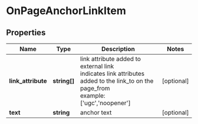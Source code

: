# OnPageAnchorLinkItem

## Properties

| Name | Type | Description | Notes |
|------------ | ------------- | ------------- | -------------|
**link_attribute** | **string[]** | link attribute added to external link<br>indicates link attributes added to the link_to on the page_from<br>example:<br>['ugc','noopener'] |[optional]|
**text** | **string** | anchor text |[optional]|